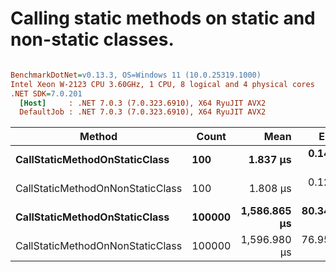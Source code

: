 # Calling static methods on static and non-static classes.

``` ini

BenchmarkDotNet=v0.13.3, OS=Windows 11 (10.0.25319.1000)
Intel Xeon W-2123 CPU 3.60GHz, 1 CPU, 8 logical and 4 physical cores
.NET SDK=7.0.201
  [Host]     : .NET 7.0.3 (7.0.323.6910), X64 RyuJIT AVX2
  DefaultJob : .NET 7.0.3 (7.0.323.6910), X64 RyuJIT AVX2


```
|                           Method |  Count |         Mean |      Error |      StdDev |       Median |     Gen0 | Allocated |
|--------------------------------- |------- |-------------:|-----------:|------------:|-------------:|---------:|----------:|
|    **CallStaticMethodOnStaticClass** |    **100** |     **1.837 μs** |  **0.1437 μs** |   **0.4237 μs** |     **1.692 μs** |   **0.3948** |   **1.66 KB** |
| CallStaticMethodOnNonStaticClass |    100 |     1.808 μs |  0.1251 μs |   0.3688 μs |     1.777 μs |   0.3929 |   1.66 KB |
|    **CallStaticMethodOnStaticClass** | **100000** | **1,586.865 μs** | **80.3471 μs** | **234.3763 μs** | **1,556.438 μs** | **369.1406** | **1562.6 KB** |
| CallStaticMethodOnNonStaticClass | 100000 | 1,596.980 μs | 76.9582 μs | 225.7050 μs | 1,603.443 μs | 369.1406 | 1562.6 KB |
